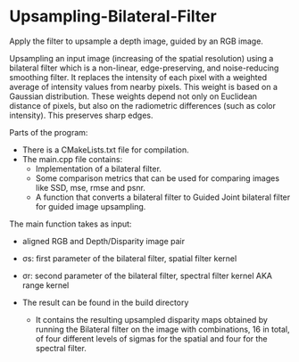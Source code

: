 # Upsampling-Bilateral-Filter
Apply the filter to upsample a depth image, guided by an RGB image.

Upsampling an input image (increasing of the spatial resolution) using a bilateral filter which is a non-linear, edge-preserving, and noise-reducing smoothing filter. It replaces the intensity of each pixel with a weighted average of intensity values from nearby pixels. This weight is based on a Gaussian distribution. These weights depend not only on Euclidean distance of pixels, but also on the radiometric differences (such as color intensity). This preserves sharp edges.

Parts of the program:
- There is a CMakeLists.txt file for compilation.
- The main.cpp file contains:
  -  Implementation of a bilateral filter. 
  -  Some comparison metrics that can be used for comparing images like SSD, mse, rmse and psnr. 
  -  A function that converts a bilateral filter to Guided Joint bilateral filter for guided image upsampling. 
 
 The main function takes as input:

-   aligned RGB and Depth/Disparity image pair 
  - σs: first parameter of the bilateral filter, spatial filter kernel 
  - σr: second  parameter of the bilateral filter, spectral filter kernel AKA range kernel

- The result can be found in the build directory 
  - It contains the resulting upsampled disparity maps obtained by running the Bilateral filter on the image with combinations, 16 in total, of four different levels of sigmas for the spatial and four for the spectral filter.
 

